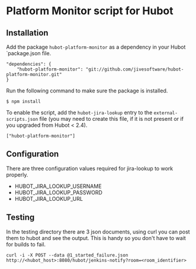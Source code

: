 # Platform Monitor script for Hubot

## Installation

Add the package `hubot-platform-monitor` as a dependency in your Hubot `package.json file.

	"dependencies": {
		"hubot-platform-monitor": "git://github.com/jivesoftware/hubot-platform-monitor.git"
	}

Run the following command to make sure the package is installed.

	$ npm install

To enable the script, add the `hubot-jira-lookup` entry to the `external-scripts.json` file (you may need to create this file, if it is not present or if you upgraded from Hubot < 2.4).

	["hubot-platform-monitor"]

## Configuration

There are three configuration values required for jira-lookup to work properly. 

* HUBOT_JIRA_LOOKUP_USERNAME
* HUBOT_JIRA_LOOKUP_PASSWORD
* HUBOT_JIRA_LOOKUP_URL

## Testing

In the testing directory there are 3 json documents, using curl you can post them to hubot and see the output. This is handy so you don't have to wait for builds to fail.

    curl -i -X POST --data @1_started_failure.json http://<hubot_host>:8080/hubot/jenkins-notify?room=<room_identifier>
